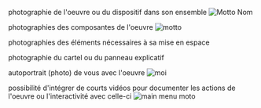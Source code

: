 photographie de l'oeuvre ou du dispositif dans son ensemble
![Motto Nom](https://user-images.githubusercontent.com/89648302/155341152-1706cd83-cfe1-4178-b80d-4c96a728444d.JPG)

photographies des composantes de l'oeuvre
![motto](https://user-images.githubusercontent.com/89648302/155341035-e765f4f6-7604-4371-a094-af097a6522e6.JPG)

photographies des éléments nécessaires à sa mise en espace


photographie du cartel ou du panneau explicatif


autoportrait (photo) de vous avec l'oeuvre
![moi](https://user-images.githubusercontent.com/89648302/155340592-8b5cf4b4-cf1a-40a1-b319-3852f8699351.JPG)

possibilité d'intégrer de courts vidéos pour documenter les actions de l'oeuvre ou l'interactivité avec celle-ci
![main menu moto](https://user-images.githubusercontent.com/89648302/155340790-42aeca97-5e3d-4050-9432-cbed0ce4e680.JPG)
